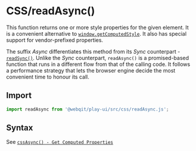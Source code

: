 # CSS/readAsync\(\)

This function returns one or more style properties for the given element. It is a convenient alternative to [`window.getComputedStyle`](https://developer.mozilla.org/en-US/docs/Web/API/Window/getComputedStyle). It also has special support for vendor-prefixed properties.

The suffix *Async* differentiates this method from its *Sync* counterpart - [`readSync()`](../readsync). Unlike the *Sync* counterpart, `readAsync()` is a promised-based function that runs in a different flow from that of the calling code. It follows a performance strategy that lets the browser engine decide the most convenient time to honour its call.

## Import

```javascript
import readAsync from '@webqit/play-ui/src/css/readAsync.js';
```

## Syntax
See [`cssAsync() - Get Computed Properties`](../cssasync#greater-than-get-computed-properties)
